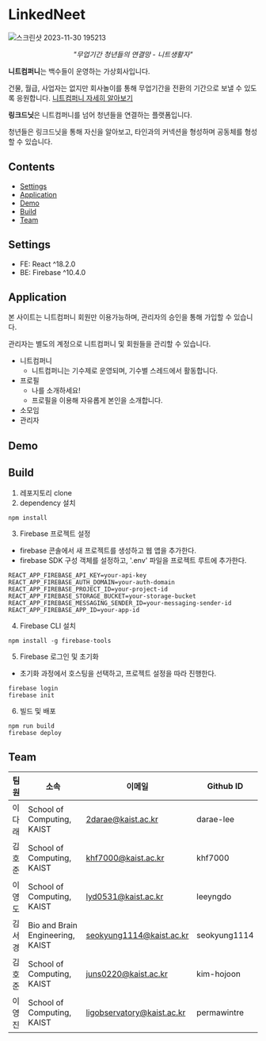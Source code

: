 # LinkedNeet
![스크린샷 2023-11-30 195213](https://github.com/permawintre/linkedneet/assets/89758947/28877466-8078-4b6d-bf52-d137d0a5c81a)
*<p align="center">"무업기간 청년들의 연결망 - 니트생활자"</p>*


<b>니트컴퍼니</b>는 백수들이 운영하는 가상회사입니다.

건물, 월급, 사업자는 없지만 회사놀이를 통해 무업기간을 전환의 기간으로 보낼 수 있도록 응원합니다. [니트컴퍼니 자세히 알아보기](https://neetpeople.kr/Home)

<b>링크드닛</b>은 니트컴퍼니를 넘어 청년들을 연결하는 플랫폼입니다.

청년들은 링크드닛을 통해 자신을 알아보고, 타인과의 커넥션을 형성하며 공동체를 형성할 수 있습니다.

## Contents
- [Settings](#settings)
- [Application](#application)
- [Demo](#demo)
- [Build](#build)
- [Team](#team)

## Settings
- FE: React ^18.2.0
- BE: Firebase ^10.4.0

## Application
본 사이트는 니트컴퍼니 회원만 이용가능하며, 관리자의 승인을 통해 가입할 수 있습니다.

관리자는 별도의 계정으로 니트컴퍼니 및 회원들을 관리할 수 있습니다.

- 니트컴퍼니
  - 니트컴퍼니는 기수제로 운영되며, 기수별 스레드에서 활동합니다.
- 프로필
  - 나를 소개하세요!
  - 프로필을 이용해 자유롭게 본인을 소개합니다.
- 소모임
- 관리자


## Demo

## Build
1. 레포지토리 clone
2. dependency 설치
```
npm install
```
3. Firebase 프로젝트 설정
- firebase 콘솔에서 새 프로젝트를 생성하고 웹 앱을 추가한다.
- firebase SDK 구성 객체를 설정하고, '.env' 파일을 프로젝트 루트에 추가한다.
```
REACT_APP_FIREBASE_API_KEY=your-api-key
REACT_APP_FIREBASE_AUTH_DOMAIN=your-auth-domain
REACT_APP_FIREBASE_PROJECT_ID=your-project-id
REACT_APP_FIREBASE_STORAGE_BUCKET=your-storage-bucket
REACT_APP_FIREBASE_MESSAGING_SENDER_ID=your-messaging-sender-id
REACT_APP_FIREBASE_APP_ID=your-app-id
```
4. Firebase CLI 설치
```
npm install -g firebase-tools
```
5. Firebase 로그인 및 초기화
- 초기화 과정에서 호스팅을 선택하고, 프로젝트 설정을 따라 진행한다.
```
firebase login
firebase init
```
6. 빌드 및 배포
```
npm run build
firebase deploy
```
 

## Team
|팀원|소속|이메일|Github ID|
|---|---|---|---|
|이다래|School of Computing, KAIST|2darae@kaist.ac.kr|darae-lee|
|김호준|School of Computing, KAIST|khf7000@kaist.ac.kr|khf7000|
|이영도|School of Computing, KAIST|lyd0531@kaist.ac.kr|leeyngdo|
|김서경|Bio and Brain Engineering, KAIST|seokyung1114@kaist.ac.kr|seokyung1114|
|김호준|School of Computing, KAIST|juns0220@kaist.ac.kr|kim-hojoon|
|이영진|School of Computing, KAIST|ligobservatory@kaist.ac.kr|permawintre|
